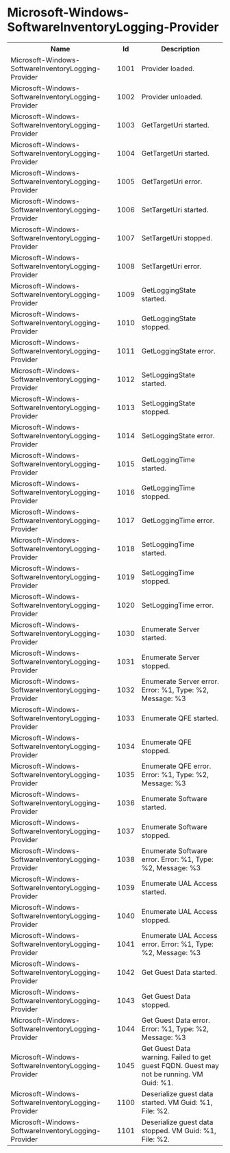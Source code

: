 # Microsoft-Windows-SoftwareInventoryLogging-Provider

<table>
<colgroup><col/><col/><col/></colgroup>
<tr><th>Name</th><th>Id</th><th>Description</th></tr>
<tr><td>Microsoft-Windows-SoftwareInventoryLogging-Provider</td><td>1001</td><td>Provider loaded.</td></tr>
<tr><td>Microsoft-Windows-SoftwareInventoryLogging-Provider</td><td>1002</td><td>Provider unloaded.</td></tr>
<tr><td>Microsoft-Windows-SoftwareInventoryLogging-Provider</td><td>1003</td><td>GetTargetUri started.</td></tr>
<tr><td>Microsoft-Windows-SoftwareInventoryLogging-Provider</td><td>1004</td><td>GetTargetUri started.</td></tr>
<tr><td>Microsoft-Windows-SoftwareInventoryLogging-Provider</td><td>1005</td><td>GetTargetUri error.</td></tr>
<tr><td>Microsoft-Windows-SoftwareInventoryLogging-Provider</td><td>1006</td><td>SetTargetUri started.</td></tr>
<tr><td>Microsoft-Windows-SoftwareInventoryLogging-Provider</td><td>1007</td><td>SetTargetUri stopped.</td></tr>
<tr><td>Microsoft-Windows-SoftwareInventoryLogging-Provider</td><td>1008</td><td>SetTargetUri error.</td></tr>
<tr><td>Microsoft-Windows-SoftwareInventoryLogging-Provider</td><td>1009</td><td>GetLoggingState started.</td></tr>
<tr><td>Microsoft-Windows-SoftwareInventoryLogging-Provider</td><td>1010</td><td>GetLoggingState stopped.</td></tr>
<tr><td>Microsoft-Windows-SoftwareInventoryLogging-Provider</td><td>1011</td><td>GetLoggingState error.</td></tr>
<tr><td>Microsoft-Windows-SoftwareInventoryLogging-Provider</td><td>1012</td><td>SetLoggingState started.</td></tr>
<tr><td>Microsoft-Windows-SoftwareInventoryLogging-Provider</td><td>1013</td><td>SetLoggingState stopped.</td></tr>
<tr><td>Microsoft-Windows-SoftwareInventoryLogging-Provider</td><td>1014</td><td>SetLoggingState error.</td></tr>
<tr><td>Microsoft-Windows-SoftwareInventoryLogging-Provider</td><td>1015</td><td>GetLoggingTime started.</td></tr>
<tr><td>Microsoft-Windows-SoftwareInventoryLogging-Provider</td><td>1016</td><td>GetLoggingTime stopped.</td></tr>
<tr><td>Microsoft-Windows-SoftwareInventoryLogging-Provider</td><td>1017</td><td>GetLoggingTime error.</td></tr>
<tr><td>Microsoft-Windows-SoftwareInventoryLogging-Provider</td><td>1018</td><td>SetLoggingTime started.</td></tr>
<tr><td>Microsoft-Windows-SoftwareInventoryLogging-Provider</td><td>1019</td><td>SetLoggingTime stopped.</td></tr>
<tr><td>Microsoft-Windows-SoftwareInventoryLogging-Provider</td><td>1020</td><td>SetLoggingTime error.</td></tr>
<tr><td>Microsoft-Windows-SoftwareInventoryLogging-Provider</td><td>1030</td><td>Enumerate Server started.</td></tr>
<tr><td>Microsoft-Windows-SoftwareInventoryLogging-Provider</td><td>1031</td><td>Enumerate Server stopped.</td></tr>
<tr><td>Microsoft-Windows-SoftwareInventoryLogging-Provider</td><td>1032</td><td>Enumerate Server error. Error: %1, Type: %2, Message: %3</td></tr>
<tr><td>Microsoft-Windows-SoftwareInventoryLogging-Provider</td><td>1033</td><td>Enumerate QFE started.</td></tr>
<tr><td>Microsoft-Windows-SoftwareInventoryLogging-Provider</td><td>1034</td><td>Enumerate QFE stopped.</td></tr>
<tr><td>Microsoft-Windows-SoftwareInventoryLogging-Provider</td><td>1035</td><td>Enumerate QFE error.  Error: %1, Type: %2, Message: %3</td></tr>
<tr><td>Microsoft-Windows-SoftwareInventoryLogging-Provider</td><td>1036</td><td>Enumerate Software started.</td></tr>
<tr><td>Microsoft-Windows-SoftwareInventoryLogging-Provider</td><td>1037</td><td>Enumerate Software stopped.</td></tr>
<tr><td>Microsoft-Windows-SoftwareInventoryLogging-Provider</td><td>1038</td><td>Enumerate Software error. Error: %1, Type: %2, Message: %3</td></tr>
<tr><td>Microsoft-Windows-SoftwareInventoryLogging-Provider</td><td>1039</td><td>Enumerate UAL Access started.</td></tr>
<tr><td>Microsoft-Windows-SoftwareInventoryLogging-Provider</td><td>1040</td><td>Enumerate UAL Access stopped.</td></tr>
<tr><td>Microsoft-Windows-SoftwareInventoryLogging-Provider</td><td>1041</td><td>Enumerate UAL Access error. Error: %1, Type: %2, Message: %3</td></tr>
<tr><td>Microsoft-Windows-SoftwareInventoryLogging-Provider</td><td>1042</td><td>Get Guest Data started.</td></tr>
<tr><td>Microsoft-Windows-SoftwareInventoryLogging-Provider</td><td>1043</td><td>Get Guest Data stopped.</td></tr>
<tr><td>Microsoft-Windows-SoftwareInventoryLogging-Provider</td><td>1044</td><td>Get Guest Data error. Error: %1, Type: %2, Message: %3</td></tr>
<tr><td>Microsoft-Windows-SoftwareInventoryLogging-Provider</td><td>1045</td><td>Get Guest Data warning. Failed to get guest FQDN. Guest may not be running. VM Guid: %1.</td></tr>
<tr><td>Microsoft-Windows-SoftwareInventoryLogging-Provider</td><td>1100</td><td>Deserialize guest data started. VM Guid: %1, File: %2.</td></tr>
<tr><td>Microsoft-Windows-SoftwareInventoryLogging-Provider</td><td>1101</td><td>Deserialize guest data stopped. VM Guid: %1, File: %2.</td></tr>
</table>
